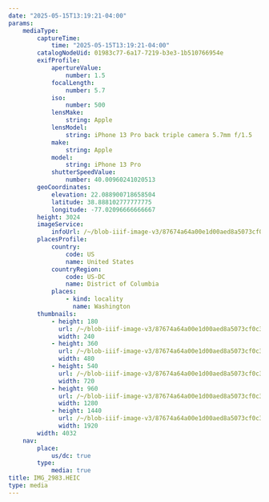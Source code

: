 ```yaml
---
date: "2025-05-15T13:19:21-04:00"
params:
    mediaType:
        captureTime:
            time: "2025-05-15T13:19:21-04:00"
        catalogNodeUid: 01983c77-6a17-7219-b3e3-1b510766954e
        exifProfile:
            apertureValue:
                number: 1.5
            focalLength:
                number: 5.7
            iso:
                number: 500
            lensMake:
                string: Apple
            lensModel:
                string: iPhone 13 Pro back triple camera 5.7mm f/1.5
            make:
                string: Apple
            model:
                string: iPhone 13 Pro
            shutterSpeedValue:
                number: 40.00960241020513
        geoCoordinates:
            elevation: 22.088900718658504
            latitude: 38.888102777777775
            longitude: -77.02096666666667
        height: 3024
        imageService:
            infoUrl: /~/blob-iiif-image-v3/87674a64a00e1d00aed8a5073cf0c320207496be99f39ed6fc51d6f6bc608dc8/info.json
        placesProfile:
            country:
                code: US
                name: United States
            countryRegion:
                code: US-DC
                name: District of Columbia
            places:
                - kind: locality
                  name: Washington
        thumbnails:
            - height: 180
              url: /~/blob-iiif-image-v3/87674a64a00e1d00aed8a5073cf0c320207496be99f39ed6fc51d6f6bc608dc8/full/240%2C180/0/default.jpg
              width: 240
            - height: 360
              url: /~/blob-iiif-image-v3/87674a64a00e1d00aed8a5073cf0c320207496be99f39ed6fc51d6f6bc608dc8/full/480%2C360/0/default.jpg
              width: 480
            - height: 540
              url: /~/blob-iiif-image-v3/87674a64a00e1d00aed8a5073cf0c320207496be99f39ed6fc51d6f6bc608dc8/full/720%2C540/0/default.jpg
              width: 720
            - height: 960
              url: /~/blob-iiif-image-v3/87674a64a00e1d00aed8a5073cf0c320207496be99f39ed6fc51d6f6bc608dc8/full/1280%2C960/0/default.jpg
              width: 1280
            - height: 1440
              url: /~/blob-iiif-image-v3/87674a64a00e1d00aed8a5073cf0c320207496be99f39ed6fc51d6f6bc608dc8/full/1920%2C1440/0/default.jpg
              width: 1920
        width: 4032
    nav:
        place:
            us/dc: true
        type:
            media: true
title: IMG_2983.HEIC
type: media
---
```

